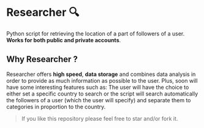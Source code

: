# Researcher 🔍

Python script for retrieving the location of a part of followers of a user.
**Works for both public and private accounts**.

## Why Researcher ?

Researcher offers **high speed**, **data storage** and combines data analysis in order to provide as much information as possible to the user. Plus, soon will have some interesting features such as: The user will have the choice to either set a specific country to search or the script will search automatically the followers of a user (which the user will specify) and separate them to categories in proportion to the country.


> If you like this repository please feel free to star and/or fork it.
